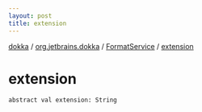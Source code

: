 ```yaml
---
layout: post
title: extension
---
```

[dokka](../../index.md) / [org.jetbrains.dokka](../index.md) / [FormatService](index.md) / [extension](extension.md)

# extension

```
abstract val extension: String
```
